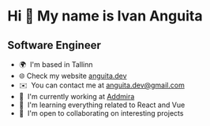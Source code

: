 Hi 👋 My name is Ivan Anguita
=============================

Software Engineer
--------------------------

* 🌍  I'm based in Tallinn
* 🌐  Check my website [anguita.dev](https://anguita.dev)
* ✉️  You can contact me at [anguita.dev@gmail.com](mailto:anguita.dev@gmail.com)
* 🚀  I'm currently working at [Addmira](http://addmira.com)
* 🧠  I'm learning everything related to React and Vue
* 🤝  I'm open to collaborating on interesting projects
